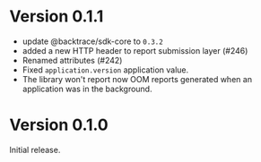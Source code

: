 # Version 0.1.1

-   update @backtrace/sdk-core to `0.3.2`
-   added a new HTTP header to report submission layer (#246)
-   Renamed attributes (#242)
-   Fixed `application.version` application value.
-   The library won't report now OOM reports generated when an application was in the background.

# Version 0.1.0

Initial release.
